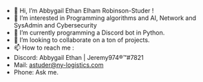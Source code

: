 - 👋 Hi, I’m Abbygail Ethan Elham Robinson-Studer !
- 👀 I’m interested in Programming algorithms and AI, Network and SysAdmin and Cybersecurity
- 🌱 I’m currently programming a Discord bot in Python.
- 💞️ I’m looking to collaborate on a ton of projects.
- 📫 How to reach me :
- Discord: Abbygail Ethan | Jeremy974®™#7821
- Mail: astuder@ny-logistics.com
- Phone: Ask me.

<!---
Jeremy974Gaming/Jeremy974Gaming is a ✨ special ✨ repository because its `README.md` (this file) appears on your GitHub profile.
You can click the Preview link to take a look at your changes.
--->
